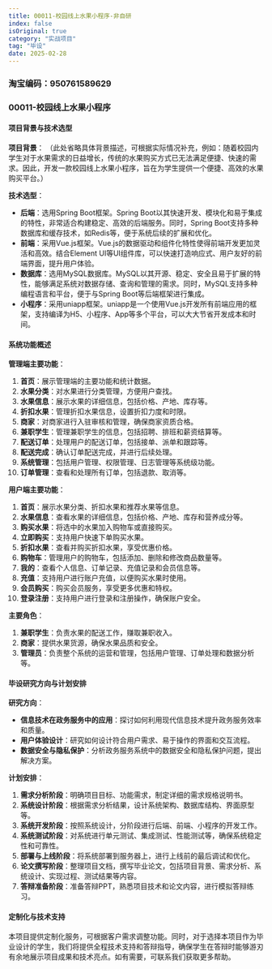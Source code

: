 ```yaml
---
title: 00011-校园线上水果小程序-非自研
index: false
isOriginal: true
category: "实战项目"
tag: "毕设"
date: 2025-02-28
---
```


### 淘宝编码：950761589629

### 00011-校园线上水果小程序

#### 项目背景与技术选型

**项目背景**：
（此处省略具体背景描述，可根据实际情况补充，例如：随着校园内学生对于水果需求的日益增长，传统的水果购买方式已无法满足便捷、快速的需求。因此，开发一款校园线上水果小程序，旨在为学生提供一个便捷、高效的水果购买平台。）

**技术选型**：

- **后端**：选用Spring Boot框架。Spring Boot以其快速开发、模块化和易于集成的特性，非常适合构建稳定、高效的后端服务。同时，Spring Boot支持多种数据库和缓存技术，如Redis等，便于系统后续的扩展和优化。
- **前端**：采用Vue.js框架。Vue.js的数据驱动和组件化特性使得前端开发更加灵活和高效。结合Element UI等UI组件库，可以快速打造响应式、用户友好的前端界面，提升用户体验。
- **数据库**：选用MySQL数据库。MySQL以其开源、稳定、安全且易于扩展的特性，能够满足系统对数据存储、查询和管理的需求。同时，MySQL支持多种编程语言和平台，便于与Spring Boot等后端框架进行集成。
- **小程序**：采用uniapp框架。uniapp是一个使用Vue.js开发所有前端应用的框架，支持编译为H5、小程序、App等多个平台，可以大大节省开发成本和时间。

#### 系统功能概述

**管理端主要功能**：

1. **首页**：展示管理端的主要功能和统计数据。
2. **水果分类**：对水果进行分类管理，方便用户查找。
3. **水果信息**：展示水果的详细信息，包括价格、产地、库存等。
4. **折扣水果**：管理折扣水果信息，设置折扣力度和时限。
5. **商家**：对商家进行入驻审核和管理，确保商家资质合格。
6. **兼职学生**：管理兼职学生的信息，包括招聘、排班和薪资结算等。
7. **配送订单**：处理用户的配送订单，包括接单、派单和跟踪等。
8. **配送完成**：确认订单配送完成，并进行后续处理。
9. **系统管理**：包括用户管理、权限管理、日志管理等系统级功能。
10. **订单管理**：查看和处理所有订单，包括退款、取消等。

**用户端主要功能**：

1. **首页**：展示水果分类、折扣水果和推荐水果等信息。
2. **水果信息**：查看水果的详细信息，包括价格、产地、库存和营养成分等。
3. **购买水果**：将选中的水果加入购物车或直接购买。
4. **立即购买**：支持用户快速下单购买水果。
5. **折扣水果**：查看并购买折扣水果，享受优惠价格。
6. **购物车**：管理用户的购物车，包括添加、删除和修改商品数量等。
7. **我的**：查看个人信息、订单记录、充值记录和会员信息等。
8. **充值**：支持用户进行账户充值，以便购买水果时使用。
9. **会员购买**：购买会员服务，享受更多优惠和特权。
10. **登录注册**：支持用户进行登录和注册操作，确保账户安全。

**主要角色**：

1. **兼职学生**：负责水果的配送工作，赚取兼职收入。
2. **商家**：提供水果货源，确保水果品质和安全。
3. **管理员**：负责整个系统的运营和管理，包括用户管理、订单处理和数据分析等。

#### 毕设研究方向与计划安排

**研究方向**：
- **信息技术在政务服务中的应用**：探讨如何利用现代信息技术提升政务服务效率和质量。
- **用户体验设计**：研究如何设计符合用户需求、易于操作的界面和交互流程。
- **数据安全与隐私保护**：分析政务服务系统中的数据安全和隐私保护问题，提出解决方案。

**计划安排**：
1. **需求分析阶段**：明确项目目标、功能需求，制定详细的需求规格说明书。
2. **系统设计阶段**：根据需求分析结果，设计系统架构、数据库结构、界面原型等。
3. **系统开发阶段**：按照系统设计，分阶段进行后端、前端、小程序的开发工作。
4. **系统测试阶段**：对系统进行单元测试、集成测试、性能测试等，确保系统稳定性和可靠性。
5. **部署与上线阶段**：将系统部署到服务器上，进行上线前的最后调试和优化。
6. **论文撰写阶段**：整理项目文档，撰写毕业论文，包括项目背景、需求分析、系统设计、实现过程、测试结果等内容。
7. **答辩准备阶段**：准备答辩PPT，熟悉项目技术和论文内容，进行模拟答辩练习。

#### 定制化与技术支持

本项目提供定制化服务，可根据客户需求调整功能。同时，对于选择本项目作为毕业设计的学生，我们将提供全程技术支持和答辩指导，确保学生在答辩时能够游刃有余地展示项目成果和技术亮点。如有需要，可联系我们获取更多帮助。

